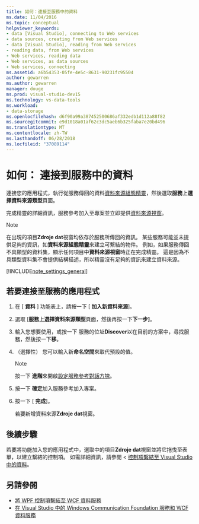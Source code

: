 ```yaml
---
title: 如何：連接至服務中的資料
ms.date: 11/04/2016
ms.topic: conceptual
helpviewer_keywords:
- data [Visual Studio], connecting to Web services
- data sources, creating from Web services
- data [Visual Studio], reading from Web services
- reading data, from Web services
- Web services, reading data
- Web services, as data sources
- Web services, connecting
ms.assetid: a6b54353-05fe-4e5c-8631-90231fc95504
author: gewarren
ms.author: gewarren
manager: douge
ms.prod: visual-studio-dev15
ms.technology: vs-data-tools
ms.workload:
- data-storage
ms.openlocfilehash: d6f90a99a387452500686af332edb1d112a88f82
ms.sourcegitcommit: e9d1018a01af62c3dc5aeb6b325faba7e20bd496
ms.translationtype: MT
ms.contentlocale: zh-TW
ms.lasthandoff: 06/28/2018
ms.locfileid: "37089114"
---
```

# <a name="how-to-connect-to-data-in-a-service"></a>如何： 連接到服務中的資料

連接您的應用程式，執行從服務傳回的資料[資料來源組態精靈](../data-tools/media/data-source-configuration-wizard.png)，然後選取**服務**上**選擇資料來源類型**頁面。

完成精靈的詳細資訊，服務參考加入至專案並立即提供[資料來源視窗](add-new-data-sources.md)。

> [!NOTE]
> 在出現的項目**Zdroje dat**視窗均依存於服務所傳回的資訊。 某些服務可能並未提供足夠的資訊，如**資料來源組態精靈**來建立可繫結的物件。 例如，如果服務傳回不具類型的資料集，顯示任何項目中**資料來源視窗**時正在完成精靈。 這是因為不具類型資料集不會提供結構描述，所以精靈沒有足夠的資訊來建立資料來源。

[!INCLUDE[note_settings_general](../data-tools/includes/note_settings_general_md.md)]

## <a name="to-connect-your-application-to-a-service"></a>若要連接至服務的應用程式

1.  在 [ **資料** ] 功能表上，請按一下 [ **加入新資料來源**]。

2.  選取 [**服務**上**選擇資料來源類型**頁面，然後再按一下**下一步]**。

3.  輸入您想要使用，或按一下 服務的位址**Discover**以在目前的方案中，尋找服務，然後按一下**移**。

4.  （選擇性） 您可以輸入新**命名空間**來取代預設的值。

    > [!NOTE]
    > 按一下 **進階**來開啟[設定服務參考對話方塊](../data-tools/configure-service-reference-dialog-box.md)。

5.  按一下 **確定**加入服務參考加入專案。

6.  按一下 [ **完成**]。

     若要新增資料來源**Zdroje dat**視窗。

## <a name="next-steps"></a>後續步驟

若要將功能加入您的應用程式中，選取中的項目**Zdroje dat**視窗並將它拖曳至表單，以建立繫結的控制項。 如需詳細資訊，請參閱 <<c0> [ 控制項繫結至 Visual Studio 中的資料](../data-tools/bind-controls-to-data-in-visual-studio.md)。

## <a name="see-also"></a>另請參閱

- [將 WPF 控制項繫結至 WCF 資料服務](../data-tools/bind-wpf-controls-to-a-wcf-data-service.md)
- [在 Visual Studio 中的 Windows Communication Foundation 服務和 WCF 資料服務](../data-tools/windows-communication-foundation-services-and-wcf-data-services-in-visual-studio.md)